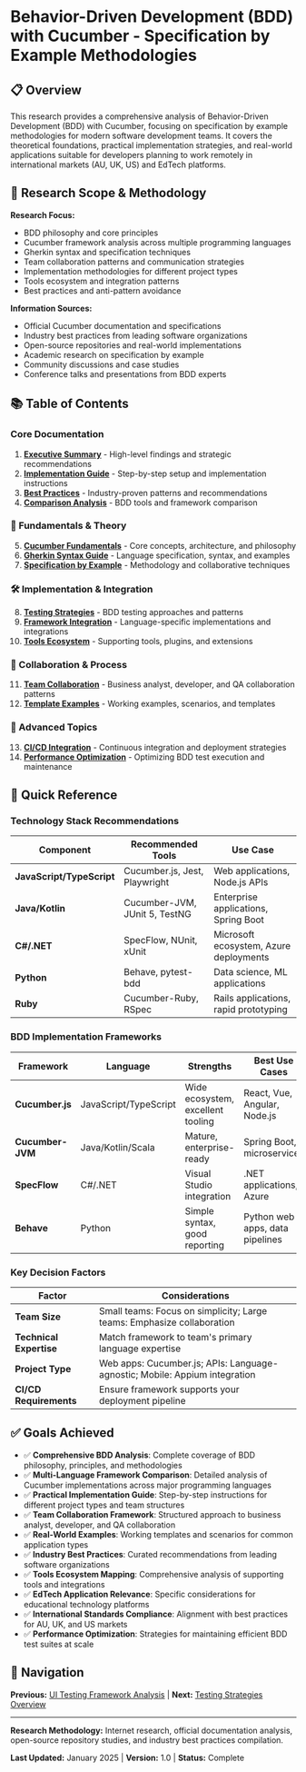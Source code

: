 # Behavior-Driven Development (BDD) with Cucumber - Specification by Example Methodologies

## 📋 Overview

This research provides a comprehensive analysis of Behavior-Driven Development (BDD) with Cucumber, focusing on specification by example methodologies for modern software development teams. It covers the theoretical foundations, practical implementation strategies, and real-world applications suitable for developers planning to work remotely in international markets (AU, UK, US) and EdTech platforms.

## 🎯 Research Scope & Methodology

**Research Focus:**
- BDD philosophy and core principles
- Cucumber framework analysis across multiple programming languages
- Gherkin syntax and specification techniques
- Team collaboration patterns and communication strategies
- Implementation methodologies for different project types
- Tools ecosystem and integration patterns
- Best practices and anti-pattern avoidance

**Information Sources:**
- Official Cucumber documentation and specifications
- Industry best practices from leading software organizations
- Open-source repositories and real-world implementations
- Academic research on specification by example
- Community discussions and case studies
- Conference talks and presentations from BDD experts

## 📚 Table of Contents

### Core Documentation
1. **[Executive Summary](./executive-summary.md)** - High-level findings and strategic recommendations
2. **[Implementation Guide](./implementation-guide.md)** - Step-by-step setup and implementation instructions
3. **[Best Practices](./best-practices.md)** - Industry-proven patterns and recommendations
4. **[Comparison Analysis](./comparison-analysis.md)** - BDD tools and framework comparison

### 🧠 Fundamentals & Theory
5. **[Cucumber Fundamentals](./cucumber-fundamentals.md)** - Core concepts, architecture, and philosophy
6. **[Gherkin Syntax Guide](./gherkin-syntax-guide.md)** - Language specification, syntax, and examples
7. **[Specification by Example](./specification-by-example.md)** - Methodology and collaborative techniques

### 🛠️ Implementation & Integration
8. **[Testing Strategies](./testing-strategies.md)** - BDD testing approaches and patterns
9. **[Framework Integration](./framework-integration.md)** - Language-specific implementations and integrations
10. **[Tools Ecosystem](./tools-ecosystem.md)** - Supporting tools, plugins, and extensions

### 👥 Collaboration & Process
11. **[Team Collaboration](./team-collaboration.md)** - Business analyst, developer, and QA collaboration patterns
12. **[Template Examples](./template-examples.md)** - Working examples, scenarios, and templates

### 🚀 Advanced Topics
13. **[CI/CD Integration](./cicd-integration.md)** - Continuous integration and deployment strategies
14. **[Performance Optimization](./performance-optimization.md)** - Optimizing BDD test execution and maintenance

## 🚀 Quick Reference

### Technology Stack Recommendations

| Component | Recommended Tools | Use Case |
|-----------|------------------|----------|
| **JavaScript/TypeScript** | Cucumber.js, Jest, Playwright | Web applications, Node.js APIs |
| **Java/Kotlin** | Cucumber-JVM, JUnit 5, TestNG | Enterprise applications, Spring Boot |
| **C#/.NET** | SpecFlow, NUnit, xUnit | Microsoft ecosystem, Azure deployments |
| **Python** | Behave, pytest-bdd | Data science, ML applications |
| **Ruby** | Cucumber-Ruby, RSpec | Rails applications, rapid prototyping |

### BDD Implementation Frameworks

| Framework | Language | Strengths | Best Use Cases |
|-----------|----------|-----------|----------------|
| **Cucumber.js** | JavaScript/TypeScript | Wide ecosystem, excellent tooling | React, Vue, Angular, Node.js |
| **Cucumber-JVM** | Java/Kotlin/Scala | Mature, enterprise-ready | Spring Boot, microservices |
| **SpecFlow** | C#/.NET | Visual Studio integration | .NET applications, Azure |
| **Behave** | Python | Simple syntax, good reporting | Python web apps, data pipelines |

### Key Decision Factors

| Factor | Considerations |
|--------|----------------|
| **Team Size** | Small teams: Focus on simplicity; Large teams: Emphasize collaboration |
| **Technical Expertise** | Match framework to team's primary language expertise |
| **Project Type** | Web apps: Cucumber.js; APIs: Language-agnostic; Mobile: Appium integration |
| **CI/CD Requirements** | Ensure framework supports your deployment pipeline |

## ✅ Goals Achieved

- ✅ **Comprehensive BDD Analysis**: Complete coverage of BDD philosophy, principles, and methodologies
- ✅ **Multi-Language Framework Comparison**: Detailed analysis of Cucumber implementations across major programming languages
- ✅ **Practical Implementation Guide**: Step-by-step instructions for different project types and team structures
- ✅ **Team Collaboration Framework**: Structured approach to business analyst, developer, and QA collaboration
- ✅ **Real-World Examples**: Working templates and scenarios for common application types
- ✅ **Industry Best Practices**: Curated recommendations from leading software organizations
- ✅ **Tools Ecosystem Mapping**: Comprehensive analysis of supporting tools and integrations
- ✅ **EdTech Application Relevance**: Specific considerations for educational technology platforms
- ✅ **International Standards Compliance**: Alignment with best practices for AU, UK, and US markets
- ✅ **Performance Optimization**: Strategies for maintaining efficient BDD test suites at scale

## 🔄 Navigation

**Previous:** [UI Testing Framework Analysis](../../ui-testing/e2e-testing-framework-analysis/README.md) | **Next:** [Testing Strategies Overview](../README.md)

---

**Research Methodology:** Internet research, official documentation analysis, open-source repository studies, and industry best practices compilation.

**Last Updated:** January 2025 | **Version:** 1.0 | **Status:** Complete